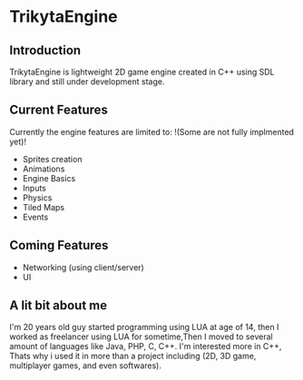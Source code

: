 # TrikytaEngine
## Introduction
TrikytaEngine is lightweight 2D game engine created in C++ using SDL library and still under development stage.

## Current Features
Currently the engine features are limited to:
!(Some are not fully implmented yet)!
* Sprites creation
* Animations
* Engine Basics
* Inputs
* Physics
* Tiled Maps
* Events

## Coming Features

* Networking (using client/server)
* UI

## A lit bit about me
I'm 20 years old guy started programming using LUA at age of 14, then I worked as freelancer using LUA for sometime,Then I moved to several amount of languages like Java, PHP, C, C++. I'm interested more in C++, Thats why i used it in more than a project including (2D, 3D game, multiplayer games, and even softwares).

